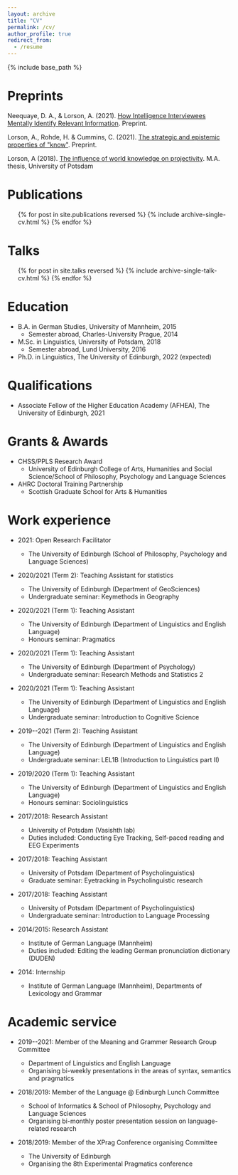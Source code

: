 ```yaml
---
layout: archive
title: "CV"
permalink: /cv/
author_profile: true
redirect_from:
  - /resume
---
```


{% include base_path %}

Preprints
======
Neequaye, D. A., & Lorson, A. (2021). [How Intelligence Interviewees Mentally Identify Relevant Information](https://psyarxiv.com/bpdn2/). Preprint. 

Lorson, A., Rohde, H. & Cummins, C. (2021). [The strategic and epistemic properties of "know"](https://psyarxiv.com/8zb37). Preprint.

Lorson, A (2018). [The influence of world knowledge on projectivity](http://alex-lorson.github.io/files/MasterThesis.pdf). M.A. thesis, University of Potsdam

Publications
======
  <ul>{% for post in site.publications reversed %}
    {% include archive-single-cv.html %}
  {% endfor %}</ul>
  
Talks
======
  <ul>{% for post in site.talks reversed %}
    {% include archive-single-talk-cv.html %}
  {% endfor %}</ul>
   
Education
======
* B.A. in German Studies, University of Mannheim, 2015
  * Semester abroad, Charles-University Prague, 2014
* M.Sc. in Linguistics, University of Potsdam, 2018
  * Semester abroad, Lund University, 2016
* Ph.D. in Linguistics, The University of Edinburgh, 2022 (expected)

Qualifications
======
* Associate Fellow of the Higher Education Academy (AFHEA), The University of Edinburgh, 2021

Grants & Awards
======
* CHSS/PPLS Research Award
  * University of Edinburgh College of Arts, Humanities and Social Science/School of Philosophy, Psychology and Language Sciences
* AHRC Doctoral Training Partnership
  * Scottish Graduate School for Arts & Humanities

Work experience
======
* 2021: Open Research Facilitator
  * The University of Edinburgh (School of Philosophy, Psychology and Language Sciences)

* 2020/2021 (Term 2): Teaching Assistant for statistics
  * The University of Edinburgh (Department of GeoSciences)
  * Undergraduate seminar: Keymethods in Geography
  
* 2020/2021 (Term 1): Teaching Assistant
  * The University of Edinburgh (Department of Linguistics and English Language)
  * Honours seminar: Pragmatics
  
* 2020/2021 (Term 1): Teaching Assistant
  * The University of Edinburgh (Department of Psychology)
  * Undergraduate seminar: Research Methods and Statistics 2
  
* 2020/2021 (Term 1): Teaching Assistant
  * The University of Edinburgh (Department of Linguistics and English Language)
  * Undergraduate seminar: Introduction to Cognitive Science

* 2019--2021 (Term 2): Teaching Assistant
  * The University of Edinburgh (Department of Linguistics and English Language)
  * Undergraduate seminar: LEL1B (Introduction to Linguistics part II)

* 2019/2020 (Term 1): Teaching Assistant
  * The University of Edinburgh (Department of Linguistics and English Language)
  * Honours seminar: Sociolinguistics

* 2017/2018: Research Assistant
  * University of Potsdam (Vasishth lab)
  * Duties included: Conducting Eye Tracking, Self-paced reading and EEG Experiments

* 2017/2018: Teaching Assistant
  * University of Potsdam (Department of Psycholinguistics)
  * Graduate seminar: Eyetracking in Psycholinguistic research

* 2017/2018: Teaching Assistant
  * University of Potsdam (Department of Psycholinguistics)
  * Undergraduate seminar: Introduction to Language Processing
  
* 2014/2015: Research Assistant
  * Institute of German Language (Mannheim)
  * Duties included: Editing the leading German pronunciation dictionary (DUDEN)
  
* 2014: Internship
  * Institute of German Language (Mannheim), Departments of Lexicology and Grammar

Academic service
======
* 2019--2021: Member of the Meaning and Grammer Research Group Committee
  * Department of Linguistics and English Language 
  * Organising bi-weekly presentations in the areas of syntax, semantics and pragmatics
  
* 2018/2019: Member of the Language @ Edinburgh Lunch Committee
  * School of Informatics & School of Philosophy, Psychology and Language Sciences
  * Organising bi-monthly poster presentation session on language-related research

* 2018/2019: Member of the XPrag Conference organising Committee
  * The University of Edinburgh
  * Organising the 8th Experimental Pragmatics conference
 
